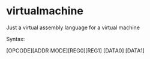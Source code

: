 # virtualmachine
Just a virtual assembly language for a virtual machine


Syntax:

[OPCODE][ADDR MODE][REG0][REG1] [DATA0] [DATA1]

